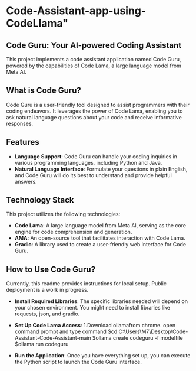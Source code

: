 # Code-Assistant-app-using-CodeLlama" 

## Code Guru: Your AI-powered Coding Assistant
This project implements a code assistant application named Code Guru, powered by the capabilities of Code Lama, a large language model from Meta AI.

## What is Code Guru?
Code Guru is a user-friendly tool designed to assist programmers with their coding endeavors. It leverages the power of Code Lama, enabling you to ask natural language questions about your code and receive informative responses.

## Features
- **Language Support**: Code Guru can handle your coding inquiries in various programming languages, including Python and Java.
- **Natural Language Interface**: Formulate your questions in plain English, and Code Guru will do its best to understand and provide helpful answers.
## Technology Stack
  This project utilizes the following technologies:

- **Code Lama**: A large language model from Meta AI, serving as the core engine for code comprehension and generation.
- **AMA**: An open-source tool that facilitates interaction with Code Lama.
- **Gradio**: A library used to create a user-friendly web interface for Code Guru.
## How to Use Code Guru?
Currently, this readme provides instructions for local setup. Public deployment is a work in progress.

- **Install Required Libraries**:
The specific libraries needed will depend on your chosen environment. You might need to install libraries like requests, json, and gradio.

- **Set Up Code Lama Access**:
1.Download ollamafrom chrome.
open command prompt and type command
$cd C:\Users\M7\Desktop\Code-Assistant-Code-Assistant-main
$ollama create codeguru -f modelfile
$ollama run codeguru

- **Run the Application**:
Once you have everything set up, you can execute the Python script to launch the Code Guru interface.
